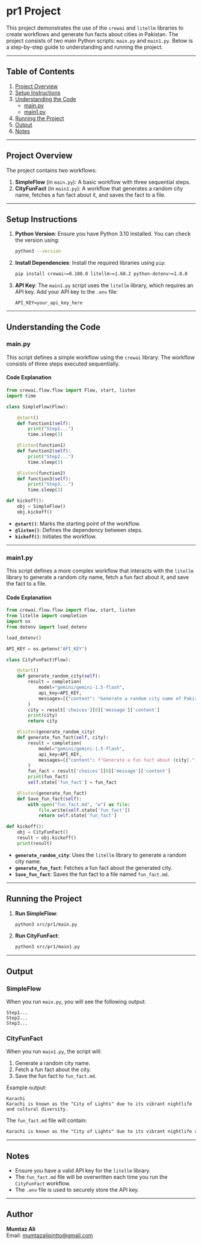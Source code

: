 # pr1 Project

This project demonstrates the use of the `crewai` and `litellm` libraries to create workflows and generate fun facts about cities in Pakistan. The project consists of two main Python scripts: `main.py` and `main1.py`. Below is a step-by-step guide to understanding and running the project.

---

## Table of Contents

1. [Project Overview](#project-overview)
2. [Setup Instructions](#setup-instructions)
3. [Understanding the Code](#understanding-the-code)
   - [main.py](#mainpy)
   - [main1.py](#main1py)
4. [Running the Project](#running-the-project)
5. [Output](#output)
6. [Notes](#notes)

---

## Project Overview

The project contains two workflows:

1. **SimpleFlow** (in `main.py`): A basic workflow with three sequential steps.
2. **CityFunFact** (in `main1.py`): A workflow that generates a random city name, fetches a fun fact about it, and saves the fact to a file.

---

## Setup Instructions

1. **Python Version**: Ensure you have Python 3.10 installed. You can check the version using:
   ```bash
   python3 --version
   ```

2. **Install Dependencies**: Install the required libraries using `pip`:
   ```bash
   pip install crewai>=0.108.0 litellm>=1.60.2 python-dotenv>=1.0.0
   ```

3. **API Key**: The `main1.py` script uses the `litellm` library, which requires an API key. Add your API key to the `.env` file:
   ```
   API_KEY=your_api_key_here
   ```

---

## Understanding the Code

### main.py

This script defines a simple workflow using the `crewai` library. The workflow consists of three steps executed sequentially.

#### Code Explanation

```python
from crewai.flow.flow import Flow, start, listen
import time

class SimpleFlow(Flow):

    @start()
    def function1(self):
        print("Step1...")
        time.sleep(3)

    @listen(function1)
    def function2(self):
        print("Step2...")
        time.sleep(3)

    @listen(function2)
    def function3(self):
        print("Step3...")
        time.sleep(3)

def kickoff():
    obj = SimpleFlow()
    obj.kickoff()
```

- **`@start()`**: Marks the starting point of the workflow.
- **`@listen()`**: Defines the dependency between steps.
- **`kickoff()`**: Initiates the workflow.

---

### main1.py

This script defines a more complex workflow that interacts with the `litellm` library to generate a random city name, fetch a fun fact about it, and save the fact to a file.

#### Code Explanation

```python
from crewai.flow.flow import Flow, start, listen
from litellm import completion
import os
from dotenv import load_dotenv

load_dotenv()

API_KEY = os.getenv("API_KEY")

class CityFunFact(Flow):

    @start()
    def generate_random_city(self):
        result = completion(
            model="gemini/gemini-1.5-flash",
            api_key=API_KEY,
            messages=[{"content": "Generate a random city name of Pakistan.", "role": "user"}],
        )
        city = result['choices'][0]['message']['content']
        print(city)
        return city

    @listen(generate_random_city)
    def generate_fun_fact(self, city):
        result = completion(
            model="gemini/gemini-1.5-flash",
            api_key=API_KEY,
            messages=[{"content": f"Generate a fun fact about {city}.", "role": "user"}],
        )
        fun_fact = result['choices'][0]['message']['content']
        print(fun_fact)
        self.state['fun_fact'] = fun_fact

    @listen(generate_fun_fact)
    def Save_fun_fact(self):
        with open("fun_fact.md", "w") as file:
            file.write(self.state['fun_fact'])
            return self.state['fun_fact']

def kickoff():
    obj = CityFunFact()
    result = obj.kickoff()
    print(result)
```

- **`generate_random_city`**: Uses the `litellm` library to generate a random city name.
- **`generate_fun_fact`**: Fetches a fun fact about the generated city.
- **`Save_fun_fact`**: Saves the fun fact to a file named `fun_fact.md`.

---

## Running the Project

1. **Run SimpleFlow**:
   ```bash
   python3 src/pr1/main.py
   ```

2. **Run CityFunFact**:
   ```bash
   python3 src/pr1/main1.py
   ```

---

## Output

### SimpleFlow
When you run `main.py`, you will see the following output:
```
Step1...
Step2...
Step3...
```

### CityFunFact
When you run `main1.py`, the script will:
1. Generate a random city name.
2. Fetch a fun fact about the city.
3. Save the fun fact to `fun_fact.md`.

Example output:
```
Karachi
Karachi is known as the "City of Lights" due to its vibrant nightlife and cultural diversity.
```

The `fun_fact.md` file will contain:
```md
Karachi is known as the "City of Lights" due to its vibrant nightlife and cultural diversity.
```

---

## Notes

- Ensure you have a valid API key for the `litellm` library.
- The `fun_fact.md` file will be overwritten each time you run the `CityFunFact` workflow.
- The `.env` file is used to securely store the API key.

---

## Author

**Mumtaz Ali**  
Email: [mumtazalipintto@gmail.com](mailto:mumtazalipintto@gmail.com)
